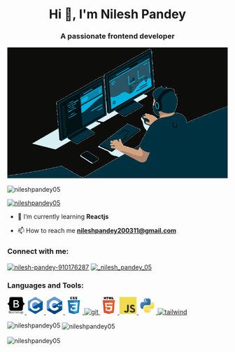 <h1 align="center">Hi 👋, I'm Nilesh Pandey</h1>
<h3 align="center">A passionate frontend developer</h3>

<img src="https://raw.githubusercontent.com/Potential17/Potential17/master/user%20(2).gif"/>


<p align="left"> <img src="https://komarev.com/ghpvc/?username=nileshpandey05&label=Profile%20views&color=0e75b6&style=flat" alt="nileshpandey05" > </p>

<p align="left"> <a href="https://github.com/ryo-ma/github-profile-trophy"><img src="https://github-profile-trophy.vercel.app/?username=nileshpandey05" alt="nileshpandey05" /></a> </p>

- 🌱 I’m currently learning **Reactjs**

- 📫 How to reach me **nileshpandey200311@gmail.com**

<h3 align="left">Connect with me:</h3>
<p align="left">
<a href="https://linkedin.com/in/nilesh-pandey-910176287" target="blank"><img align="center" src="https://raw.githubusercontent.com/rahuldkjain/github-profile-readme-generator/master/src/images/icons/Social/linked-in-alt.svg" alt="nilesh-pandey-910176287" height="30" width="40" /></a>
<a href="https://instagram.com/_nilesh_pandey_05" target="blank"><img align="center" src="https://raw.githubusercontent.com/rahuldkjain/github-profile-readme-generator/master/src/images/icons/Social/instagram.svg" alt="_nilesh_pandey_05" height="30" width="40" /></a>
</p>

<h3 align="left">Languages and Tools:</h3>
<p align="left"> <a href="https://getbootstrap.com" target="_blank" rel="noreferrer"> <img src="https://raw.githubusercontent.com/devicons/devicon/master/icons/bootstrap/bootstrap-plain-wordmark.svg" alt="bootstrap" width="40" height="40"/> </a> <a href="https://www.cprogramming.com/" target="_blank" rel="noreferrer"> <img src="https://raw.githubusercontent.com/devicons/devicon/master/icons/c/c-original.svg" alt="c" width="40" height="40"/> </a> <a href="https://www.w3schools.com/cpp/" target="_blank" rel="noreferrer"> <img src="https://raw.githubusercontent.com/devicons/devicon/master/icons/cplusplus/cplusplus-original.svg" alt="cplusplus" width="40" height="40"/> </a> <a href="https://www.w3schools.com/css/" target="_blank" rel="noreferrer"> <img src="https://raw.githubusercontent.com/devicons/devicon/master/icons/css3/css3-original-wordmark.svg" alt="css3" width="40" height="40"/> </a> <a href="https://git-scm.com/" target="_blank" rel="noreferrer"> <img src="https://www.vectorlogo.zone/logos/git-scm/git-scm-icon.svg" alt="git" width="40" height="40"/> </a> <a href="https://www.w3.org/html/" target="_blank" rel="noreferrer"> <img src="https://raw.githubusercontent.com/devicons/devicon/master/icons/html5/html5-original-wordmark.svg" alt="html5" width="40" height="40"/> </a> <a href="https://developer.mozilla.org/en-US/docs/Web/JavaScript" target="_blank" rel="noreferrer"> <img src="https://raw.githubusercontent.com/devicons/devicon/master/icons/javascript/javascript-original.svg" alt="javascript" width="40" height="40"/> </a> <a href="https://www.python.org" target="_blank" rel="noreferrer"> <img src="https://raw.githubusercontent.com/devicons/devicon/master/icons/python/python-original.svg" alt="python" width="40" height="40"/> </a> <a href="https://tailwindcss.com/" target="_blank" rel="noreferrer"> <img src="https://www.vectorlogo.zone/logos/tailwindcss/tailwindcss-icon.svg" alt="tailwind" width="40" height="40"/> </a> </p>

<p><img align="left" src="https://github-readme-stats.vercel.app/api/top-langs?username=nileshpandey05&show_icons=true&locale=en&layout=compact" alt="nileshpandey05" /></p>

<p>&nbsp;<img align="center" src="https://github-readme-stats.vercel.app/api?username=nileshpandey05&show_icons=true&locale=en" alt="nileshpandey05" /></p>

<p><img align="center" src="https://github-readme-streak-stats.herokuapp.com/?user=nileshpandey05&" alt="nileshpandey05" /></p>
